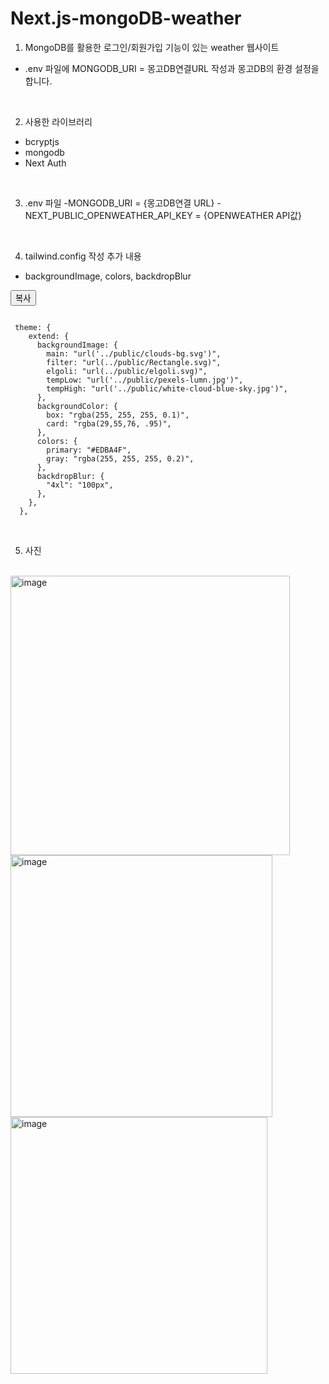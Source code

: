 # Next.js-mongoDB-weather
1. MongoDB를 활용한 로그인/회원가입 기능이 있는 weather 웹사이트
- .env 파일에 MONGODB_URI = 몽고DB연결URL 작성과 몽고DB의 환경 설정을 합니다.
<br/>

2. 사용한 라이브러리
- bcryptjs
- mongodb
- Next Auth
<br/>

3. .env 파일
-MONGODB_URI = {몽고DB연결 URL}
-NEXT_PUBLIC_OPENWEATHER_API_KEY = {OPENWEATHER API값}
<br/>

4. tailwind.config 작성 추가 내용
-  backgroundImage, colors, backdropBlur

<button onclick="copyCode()">복사</button>
<pre><code id="codeBlock">
 theme: {
    extend: {
      backgroundImage: {
        main: "url('../public/clouds-bg.svg')",
        filter: "url(../public/Rectangle.svg)",
        elgoli: "url(../public/elgoli.svg)",
        tempLow: "url('../public/pexels-lumn.jpg')",
        tempHigh: "url('../public/white-cloud-blue-sky.jpg')",
      },
      backgroundColor: {
        box: "rgba(255, 255, 255, 0.1)",
        card: "rgba(29,55,76, .95)",
      },
      colors: {
        primary: "#EDBA4F",
        gray: "rgba(255, 255, 255, 0.2)",
      },
      backdropBlur: {
        "4xl": "100px",
      },
    },
  },
</code></pre>

<br/>

5. 사진
<br/>
<img width="447" alt="image" src="https://github.com/SIM-TOO/next_mongoDB_weather/assets/130709350/9bc5b905-3eb0-408b-9e35-1786baeada8d"><br/>
<img width="419" alt="image" src="https://github.com/SIM-TOO/next_mongoDB_weather/assets/130709350/e1164d6b-6423-403d-8c61-d5a32923948b"><br/>
<img width="411" alt="image" src="https://github.com/SIM-TOO/next_mongoDB_weather/assets/130709350/16d93b52-2a07-4eb1-b2af-aa524807fb9a">


